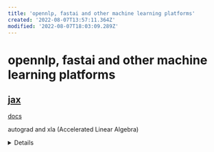 ```yaml
---
title: 'opennlp, fastai and other machine learning platforms'
created: '2022-08-07T13:57:11.364Z'
modified: '2022-08-07T18:03:09.289Z'
---
```


# opennlp, fastai and other machine learning platforms

## [jax]()

[docs](https://jax.readthedocs.io/en/latest/)

autograd and xla (Accelerated Linear Algebra)
<details>
With its updated version of Autograd, JAX can automatically differentiate native Python and NumPy functions. It can differentiate through loops, branches, recursion, and closures, and it can take derivatives of derivatives of derivatives. It supports reverse-mode differentiation (a.k.a. backpropagation) via grad as well as forward-mode differentiation, and the two can be composed arbitrarily to any order.

XLA (Accelerated Linear Algebra) is a domain-specific compiler for linear algebra that can accelerate TensorFlow models with potentially no source code changes.
<details>

## [pyro]()

probabilistic programming

[getting started]()

[examples](http://pyro.ai/examples/)

## [numpyro](https://num.pyro.ai/)

[getting started](https://num.pyro.ai/en/stable/getting_started.html)

pyro implementation in numpy, alpha stage

## [scikit-learn](https://scikit-learn.org/stable/index.html)

machine learning in python

## [libsvm](https://github.com/cjlin1/libsvm)

install official python bindings:
```bash
pip install -U libsvm-official
```

[third-party python libsvm package](https://github.com/ocampor/libsvm) installed by:
```bash
pip install libsvm
```

## [opennlp](https://opennlp.apache.org/)

[hands-on docs](https://opennlp.apache.org/docs/2.0.0/manual/opennlp.html)

[model zoo](https://opennlp.apache.org/models.html)

opennlp uses onnx runtime(maybe?), may support m1 inference.

opennlp is written in java. after installing openjdk on macos with homebrew, run this to ensure openjdk is detected:

```bash
 sudo ln -sfn $(brew --prefix)/opt/openjdk/libexec/openjdk.jdk /Library/Java/JavaVirtualMachines/openjdk.jdk
```

opennlp has a language detector for 103 languages, including chinese. opennlp has a sentence detector (separator) which could be trained on chinese (maybe?)

in order to use opennlp with less code written, here's how to [invoke java from kotlin](https://kotlinlang.org/docs/java-interop.html)

## [dl4j](https://deeplearning4j.konduit.ai/)

found on [mannings article about better search engine suggestions](https://manningbooks.medium.com/more-sensitive-suggestions-1c1c39cbdc12). in this example it is used with lucene, which has image retrieval (LIRE) capability. lucene is also avaliable as [lucene.net](https://lucenenet.apache.org/) in dotnet/c#.

to install lucene.net:

```bash
dotnet add package Lucene.Net --prerelease
```

deep learning library for java

## [xgboost](https://xgboost.readthedocs.io/en/stable/)

gradient boost is used to train decision trees and classification models.

## [lightgbm](https://lightgbm.readthedocs.io/en/v3.3.2/)

Light Gradient Boosting Machine

have official commandline tools. installation on macos:

```bash
brew install lightgbm
```

install python package on macos:

```bash
brew install cmake
pip3 install lightgbm
```

## [pymc](https://www.pymc.io/welcome.html)

difference between pymc3 (old) and pymc (pymc4):

pymc is optimized and faster than pymc3

pymc3 use theano as backend while pymc use aesara (forked theano)

[docs](https://www.pymc.io/projects/docs/en/stable/learn.html) with live demo of pymc

PyMC is a probabilistic programming library for Python that allows users to build Bayesian models with a simple Python API and fit them using Markov chain Monte Carlo (MCMC) methods.

## [fastai](https://github.com/fastai/fastai)

a high level torch wrapper including “out of the box” support for vision, text, tabular, and collab (collaborative filtering) models.

[docs](https://docs.fast.ai/)

[courses](https://course.fast.ai/)

on the twitter list related to opennlp shown up on its official website, fastai has been spotted.

fastai does not support macos. or is it? fastai is on top of pytorch. initial support starts with 2.7.8 and now it is currently 2.7.9

searching 'samoyed' like [this](https://github.com/search?q=org%3Afastai+samoyed&type=code) in github we get a [dataset for pets classification called imagewoof](https://s3.amazonaws.com/fast-ai-imageclas/imagewoof.tgz) from [fastai 2020 tutorial series](https://github.com/fastai/course20/blob/master/index.ipynb). more image classes like subcategories of cats may be found in [imagenet](https://image-net.org/index).

